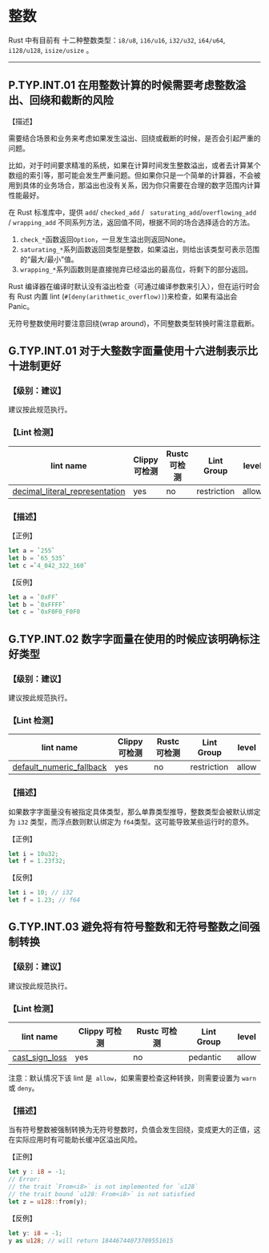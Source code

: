 # 整数

Rust 中有目前有 十二种整数类型：`i8/u8`, `i16/u16`, `i32/u32`, `i64/u64`, `i128/u128`, `isize/usize` 。

---

## P.TYP.INT.01  在用整数计算的时候需要考虑整数溢出、回绕和截断的风险

【描述】

需要结合场景和业务来考虑如果发生溢出、回绕或截断的时候，是否会引起严重的问题。

比如，对于时间要求精准的系统，如果在计算时间发生整数溢出，或者去计算某个数组的索引等，那可能会发生严重问题。但如果你只是一个简单的计算器，不会被用到具体的业务场合，那溢出也没有关系，因为你只需要在合理的数字范围内计算性能最好。

在 Rust 标准库中，提供 `add`/ `checked_add` / ` saturating_add`/`overflowing_add` / `wrapping_add` 不同系列方法，返回值不同，根据不同的场合选择适合的方法。

1. `check_*`函数返回`Option`，一旦发生溢出则返回None。
2. `saturating_*`系列函数返回类型是整数，如果溢出，则给出该类型可表示范围的“最大/最小”值。
3. `wrapping_*`系列函数则是直接抛弃已经溢出的最高位，将剩下的部分返回。

Rust 编译器在编译时默认没有溢出检查（可通过编译参数来引入），但在运行时会有 Rust 内置 lint (`#[deny(arithmetic_overflow)]`)来检查，如果有溢出会 Panic。

无符号整数使用时要注意回绕(wrap around)，不同整数类型转换时需注意截断。



## G.TYP.INT.01 对于大整数字面量使用十六进制表示比十进制更好

### 【级别：建议】

建议按此规范执行。

### 【Lint 检测】

| lint name                                                    | Clippy 可检测 | Rustc 可检测 | Lint Group  | level |
| ------------------------------------------------------------ | ------------- | ------------ | ----------- | ----- |
| [decimal_literal_representation](https://rust-lang.github.io/rust-clippy/master/#decimal_literal_representation) | yes           | no           | restriction | allow |

### 【描述】

【正例】

```rust
let a = `255` 
let b = `65_535`
let c =`4_042_322_160` 
```

【反例】

```rust
let a = `0xFF` 
let b = `0xFFFF` 
let c = `0xF0F0_F0F0
```

## G.TYP.INT.02  数字字面量在使用的时候应该明确标注好类型

### 【级别：建议】

建议按此规范执行。

### 【Lint 检测】

| lint name                                                    | Clippy 可检测 | Rustc 可检测 | Lint Group  | level |
| ------------------------------------------------------------ | ------------- | ------------ | ----------- | ----- |
| [default_numeric_fallback](https://rust-lang.github.io/rust-clippy/master/#default_numeric_fallback) | yes           | no           | restriction | allow |

### 【描述】

如果数字字面量没有被指定具体类型，那么单靠类型推导，整数类型会被默认绑定为 `i32` 类型，而浮点数则默认绑定为 `f64`类型。这可能导致某些运行时的意外。

【正例】

```rust
let i = 10u32;
let f = 1.23f32;
```

【反例】

```rust
let i = 10; // i32
let f = 1.23; // f64
```

## G.TYP.INT.03  避免将有符号整数和无符号整数之间强制转换

### 【级别：建议】

建议按此规范执行。

### 【Lint 检测】

| lint name                                                    | Clippy 可检测 | Rustc 可检测 | Lint Group | level |
| ------------------------------------------------------------ | ------------- | ------------ | ---------- | ----- |
| [cast_sign_loss](https://rust-lang.github.io/rust-clippy/master/#cast_sign_loss) | yes           | no           | pedantic   | allow |

注意：默认情况下该 lint 是` allow`，如果需要检查这种转换，则需要设置为 `warn`或 `deny`。

### 【描述】

当有符号整数被强制转换为无符号整数时，负值会发生回绕，变成更大的正值，这在实际应用时有可能助长缓冲区溢出风险。

【正例】

```rust
let y : i8 = -1;
// Error: 
// the trait `From<i8>` is not implemented for `u128`
// the trait bound `u128: From<i8>` is not satisfied
let z = u128::from(y);
```

【反例】

```rust
let y: i8 = -1;
y as u128; // will return 18446744073709551615
```



